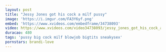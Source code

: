 ```yaml
---
layout: post
title: "Jessy Jones got his cock a milf pussy"
image: 'https://i.imgur.com/FA3Y6yf.png'
embed: 'https://www.xvideos.com/embedframe/34738093'
video: https://www.xvideos.com/video34738093/jessy_jones_got_his_cock_a_milf_pussy
duracao: 480
tags: 'pussy big cock milf blowjob bigtits sneakysex'
pornstars: brandi-love
---
```

